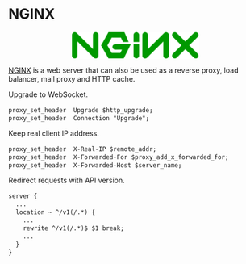 # NGINX

<p align="center"><img align="center" width="50%" height="50%" src="assets/nginx.svg"></p>

[NGINX](https://www.nginx.com/) is a web server that can also be used as a reverse proxy, load balancer, mail proxy and HTTP cache.

Upgrade to WebSocket.
```
proxy_set_header  Upgrade $http_upgrade;
proxy_set_header  Connection "Upgrade";
```

Keep real client IP address.
```
proxy_set_header  X-Real-IP $remote_addr;
proxy_set_header  X-Forwarded-For $proxy_add_x_forwarded_for;
proxy_set_header  X-Forwarded-Host $server_name;
```

Redirect requests with API version.
```
server {
  ...
  location ~ ^/v1(/.*) {
    ...
    rewrite ^/v1(/.*)$ $1 break;
    ...
  }
}
```
